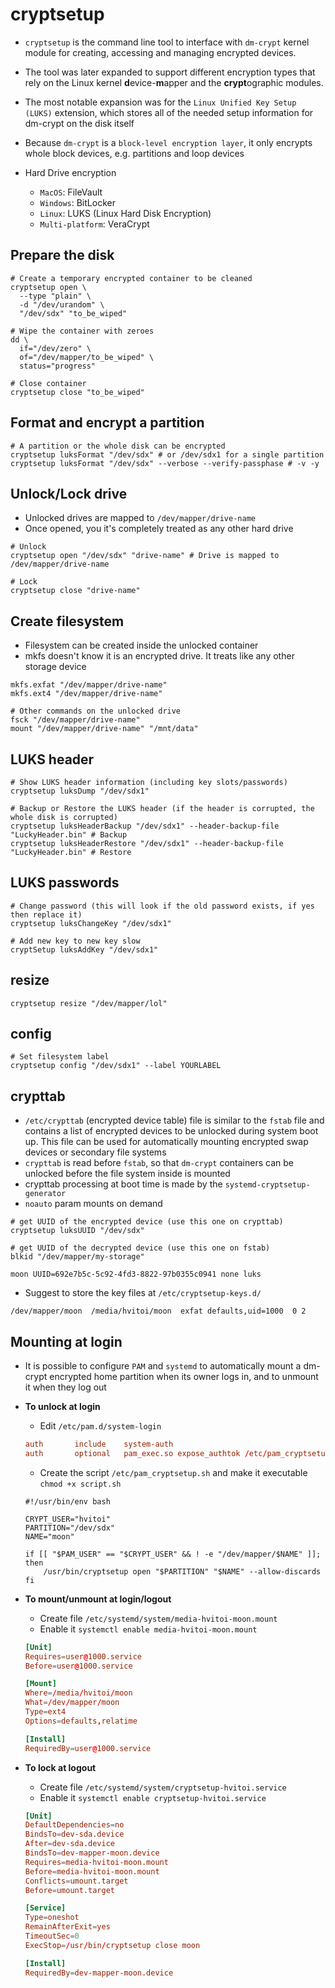 # cryptsetup

- `cryptsetup` is the command line tool to interface with `dm-crypt` kernel module for creating, accessing and managing encrypted devices.
- The tool was later expanded to support different encryption types that rely on the Linux kernel **d**evice-**m**apper and the **crypt**ographic modules.
- The most notable expansion was for the `Linux Unified Key Setup (LUKS)` extension, which stores all of the needed setup information for dm-crypt on the disk itself
- Because `dm-crypt` is a `block-level encryption layer`, it only encrypts whole block devices, e.g. partitions and loop devices

- Hard Drive encryption
  - `MacOS`: FileVault
  - `Windows`: BitLocker
  - `Linux`: LUKS (Linux Hard Disk Encryption)
  - `Multi-platform`: VeraCrypt

## Prepare the disk

```shell
# Create a temporary encrypted container to be cleaned
cryptsetup open \
  --type "plain" \
  -d "/dev/urandom" \
  "/dev/sdx" "to_be_wiped"

# Wipe the container with zeroes
dd \
  if="/dev/zero" \
  of="/dev/mapper/to_be_wiped" \
  status="progress"

# Close container
cryptsetup close "to_be_wiped"
```

## Format and encrypt a partition

```shell
# A partition or the whole disk can be encrypted
cryptsetup luksFormat "/dev/sdx" # or /dev/sdx1 for a single partition
cryptsetup luksFormat "/dev/sdx" --verbose --verify-passphase # -v -y
```

## Unlock/Lock drive

- Unlocked drives are mapped to `/dev/mapper/drive-name`
- Once opened, you it's completely treated as any other hard drive

```shell
# Unlock
cryptsetup open "/dev/sdx" "drive-name" # Drive is mapped to /dev/mapper/drive-name

# Lock
cryptsetup close "drive-name"
```

## Create filesystem

- Filesystem can be created inside the unlocked container
- mkfs doesn't know it is an encrypted drive. It treats like any other storage device

```shell
mkfs.exfat "/dev/mapper/drive-name"
mkfs.ext4 "/dev/mapper/drive-name"
```

```shell
# Other commands on the unlocked drive
fsck "/dev/mapper/drive-name"
mount "/dev/mapper/drive-name" "/mnt/data"
```

## LUKS header

```shell
# Show LUKS header information (including key slots/passwords)
cryptsetup luksDump "/dev/sdx1"

# Backup or Restore the LUKS header (if the header is corrupted, the whole disk is corrupted)
cryptsetup luksHeaderBackup "/dev/sdx1" --header-backup-file "LuckyHeader.bin" # Backup
cryptsetup luksHeaderRestore "/dev/sdx1" --header-backup-file "LuckyHeader.bin" # Restore
```

## LUKS passwords

```shell
# Change password (this will look if the old password exists, if yes then replace it)
cryptsetup luksChangeKey "/dev/sdx1"

# Add new key to new key slow
cryptSetup luksAddKey "/dev/sdx1"
```

## resize

```shell
cryptsetup resize "/dev/mapper/lol"
```

## config

```shell
# Set filesystem label
cryptsetup config "/dev/sdx1" --label YOURLABEL
```

## crypttab

- `/etc/crypttab` (encrypted device table) file is similar to the `fstab` file and contains a list of encrypted devices to be unlocked during system boot up. This file can be used for automatically mounting encrypted swap devices or secondary file systems
- `crypttab` is read before `fstab`, so that `dm-crypt` containers can be unlocked before the file system inside is mounted
- crypttab processing at boot time is made by the `systemd-cryptsetup-generator`
- `noauto` param mounts on demand

```shell
# get UUID of the encrypted device (use this one on crypttab)
cryptsetup luksUUID "/dev/sdx"

# get UUID of the decrypted device (use this one on fstab)
blkid "/dev/mapper/my-storage"
```

```crypttab
moon UUID=692e7b5c-5c92-4fd3-8822-97b0355c0941 none luks
```

- Suggest to store the key files at `/etc/cryptsetup-keys.d/`

```fstab
/dev/mapper/moon  /media/hvitoi/moon  exfat defaults,uid=1000  0 2
```

## Mounting at login

- It is possible to configure `PAM` and `systemd` to automatically mount a dm-crypt encrypted home partition when its owner logs in, and to unmount it when they log out

- **To unlock at login**

  - Edit `/etc/pam.d/system-login`

  ```conf
  auth       include    system-auth
  auth       optional   pam_exec.so expose_authtok /etc/pam_cryptsetup.sh
  ```

  - Create the script `/etc/pam_cryptsetup.sh` and make it executable `chmod +x script.sh`

  ```shell
  #!/usr/bin/env bash

  CRYPT_USER="hvitoi"
  PARTITION="/dev/sdx"
  NAME="moon"

  if [[ "$PAM_USER" == "$CRYPT_USER" && ! -e "/dev/mapper/$NAME" ]]; then
      /usr/bin/cryptsetup open "$PARTITION" "$NAME" --allow-discards
  fi
  ```

- **To mount/unmount at login/logout**

  - Create file `/etc/systemd/system/media-hvitoi-moon.mount`
  - Enable it `systemctl enable media-hvitoi-moon.mount`

  ```conf
  [Unit]
  Requires=user@1000.service
  Before=user@1000.service

  [Mount]
  Where=/media/hvitoi/moon
  What=/dev/mapper/moon
  Type=ext4
  Options=defaults,relatime

  [Install]
  RequiredBy=user@1000.service
  ```

- **To lock at logout**

  - Create file `/etc/systemd/system/cryptsetup-hvitoi.service`
  - Enable it `systemctl enable cryptsetup-hvitoi.service`

  ```conf
  [Unit]
  DefaultDependencies=no
  BindsTo=dev-sda.device
  After=dev-sda.device
  BindsTo=dev-mapper-moon.device
  Requires=media-hvitoi-moon.mount
  Before=media-hvitoi-moon.mount
  Conflicts=umount.target
  Before=umount.target

  [Service]
  Type=oneshot
  RemainAfterExit=yes
  TimeoutSec=0
  ExecStop=/usr/bin/cryptsetup close moon

  [Install]
  RequiredBy=dev-mapper-moon.device
  ```
